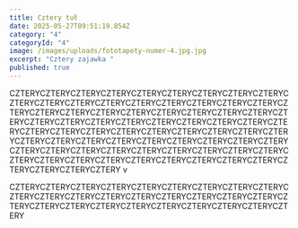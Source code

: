 ```yaml
---
title: Cztery tuł
date: 2025-05-27T09:51:19.854Z
category: "4"
categoryId: "4"
image: /images/uploads/fototapety-numer-4.jpg.jpg
excerpt: "Cztery zajawka "
published: true
---
```

CZTERYCZTERYCZTERYCZTERYCZTERYCZTERYCZTERYCZTERYCZTERYCZTERYCZTERYCZTERYCZTERYCZTERYCZTERYCZTERYCZTERYCZTERYCZTERYCZTERYCZTERYCZTERYCZTERYCZTERYCZTERYCZTERYCZTERYCZTERYCZTERYCZTERYCZTERYCZTERYCZTERYCZTERYCZTERYCZTERYCZTERYCZTERYCZTERYCZTERYCZTERYCZTERYCZTERYCZTERYCZTERYCZTERYCZTERYCZTERYCZTERYCZTERYCZTERYCZTERYCZTERYCZTERYCZTERYCZTERYCZTERYCZTERYCZTERYCZTERYCZTERYCZTERYCZTERYCZTERYCZTERYCZTERYCZTERYCZTERYCZTERYCZTERYCZTERYCZTERYCZTERYCZTERYCZTERYCZTERYCZTERY
v

CZTERYCZTERYCZTERYCZTERYCZTERYCZTERYCZTERYCZTERYCZTERYCZTERYCZTERYCZTERYCZTERYCZTERYCZTERYCZTERYCZTERYCZTERYCZTERYCZTERYCZTERYCZTERYCZTERYCZTERYCZTERYCZTERYCZTERYCZTERY
